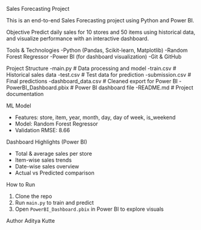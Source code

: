 Sales Forecasting Project

This is an end-to-end Sales Forecasting project using Python and Power BI.

Objective
Predict daily sales for 10 stores and 50 items using historical data, and visualize performance with an interactive dashboard.


Tools & Technologies
-Python (Pandas, Scikit-learn, Matplotlib)
-Random Forest Regressor
-Power BI (for dashboard visualization)
-Git & GitHub


Project Structure
-main.py # Data processing and model
-train.csv # Historical sales data
-test.csv # Test data for prediction
-submission.csv # Final predictions
-dashboard_data.csv # Cleaned export for Power BI
-PowerBI_Dashboard.pbix # Power BI dashboard file
-README.md # Project documentation




ML Model
- Features: store, item, year, month, day, day of week, is_weekend
- Model: Random Forest Regressor
- Validation RMSE: 8.66


Dashboard Highlights (Power BI)
- Total & average sales per store
- Item-wise sales trends
- Date-wise sales overview
- Actual vs Predicted comparison


How to Run
1. Clone the repo
2. Run `main.py` to train and predict
3. Open `PowerBI_Dashboard.pbix` in Power BI to explore visuals


Author
Aditya Kutte
